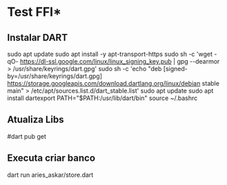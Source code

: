 # Test FFI*

## Instalar DART
sudo apt update
sudo apt install -y apt-transport-https
sudo sh -c 'wget -qO- https://dl-ssl.google.com/linux/linux_signing_key.pub | gpg --dearmor > /usr/share/keyrings/dart.gpg'
sudo sh -c 'echo "deb [signed-by=/usr/share/keyrings/dart.gpg] https://storage.googleapis.com/download.dartlang.org/linux/debian stable main" > /etc/apt/sources.list.d/dart_stable.list'
sudo apt update
sudo apt install dartexport PATH="$PATH:/usr/lib/dart/bin"
source ~/.bashrc

## Atualiza Libs
#dart pub get

## Executa criar banco
dart run aries_askar/store.dart
